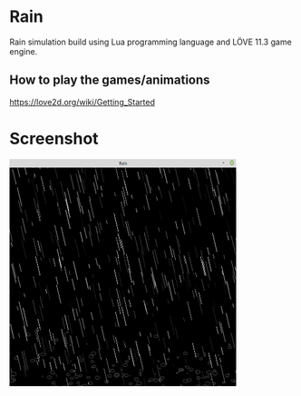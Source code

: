 # Rain
Rain simulation build using Lua programming language and LÖVE 11.3 game engine.

## How to play the games/animations
https://love2d.org/wiki/Getting_Started

# Screenshot
<img src="https://github.com/MatheusCod/Rain/blob/master/screenshot.png" width="400" height="400">
